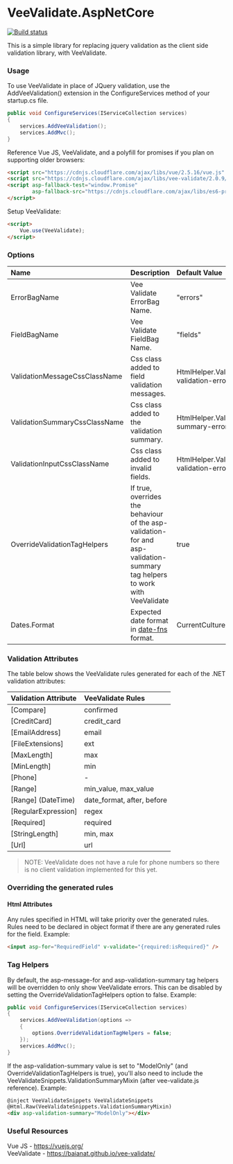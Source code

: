 # VeeValidate.AspNetCore

[![Build status](https://ci.appveyor.com/api/projects/status/5fiom3ed16dtvxdo/branch/master?svg=true)](https://ci.appveyor.com/project/tgreensill/veevalidate-aspnetcore/branch/master)

This is a simple library for replacing jquery validation as the client side validation library, with VeeValidate.

### Usage
To use VeeValidate in place of JQuery validation, use the AddVeeValidation() extension in the ConfigureServices method of your startup.cs file.
```csharp
public void ConfigureServices(IServiceCollection services)
{
    services.AddVeeValidation();
    services.AddMvc();
}
```
Reference Vue JS, VeeValidate, and a polyfill for promises if you plan on supporting older browsers:
```html
<script src="https://cdnjs.cloudflare.com/ajax/libs/vue/2.5.16/vue.js" integrity="sha256-CMMTrj5gGwOAXBeFi7kNokqowkzbeL8ydAJy39ewjkQ=" crossorigin="anonymous"></script>
<script src="https://cdnjs.cloudflare.com/ajax/libs/vee-validate/2.0.9/vee-validate.js" integrity="sha256-t+DWUFe1/1QjOFx+LxCzWqka3Vq1ZBGJJvnNSq5XHVU=" crossorigin="anonymous"></script>
<script asp-fallback-test="window.Promise"
        asp-fallback-src="https://cdnjs.cloudflare.com/ajax/libs/es6-promise/4.1.1/es6-promise.auto.js">
</script>
```
Setup VeeValidate:
```html
<script>
    Vue.use(VeeValidate);     
</script>
```
### Options

| Name                          | Description                                   | Default Value |
|:------------------------------|:----------------------------------------------|:--------------|
| ErrorBagName                  | Vee Validate ErrorBag Name.                   | "errors"      |
| FieldBagName                  | Vee Validate FieldBag Name.                   | "fields"      |
| ValidationMessageCssClassName | Css class added to field validation messages. | HtmlHelper.ValidationMessageCssClassName ("field-validation-error") |
| ValidationSummaryCssClassName | Css class added to the validation summary.    | HtmlHelper.ValidationSummaryCssClassName ("validation-summary-errors") |
| ValidationInputCssClassName   | Css class added to invalid fields.            | HtmlHelper.ValidationInputCssClassName ("input-validation-error") |
| OverrideValidationTagHelpers  | If true, overrides the behaviour of the asp-validation-for and asp-validation-summary tag helpers to work with VeeValidate | true |
| Dates.Format                  | Expected date format in [date-fns](https://date-fns.org/v2.0.0-alpha.7/docs/format) format. | CurrentCulture.DateTimeFormat.ShortDatePattern.ToUpper() |

### Validation Attributes
The table below shows the VeeValidate rules generated for each of the .NET validation attributes:

| Validation Attribute  | VeeValidate Rules         |
|:----------------------|:--------------------------|
| [Compare]             | confirmed                 |
| [CreditCard]          | credit_card               |
| [EmailAddress]        | email                     |
| [FileExtensions]      | ext                       |
| [MaxLength]           | max                       |
| [MinLength]           | min                       |
| [Phone]               | -                         |
| [Range]               | min_value, max_value      |
| [Range] (DateTime)    | date_format, after, before |
| [RegularExpression]   | regex                     |
| [Required]            | required                  |
| [StringLength]        | min, max                  |
| [Url]                 | url                       |

> NOTE: VeeValidate does not have a rule for phone numbers so there is no client validation implemented for this yet.

### Overriding the generated rules
#### Html Attributes
Any rules specified in HTML will take priority over the generated rules. 
Rules need to be declared in object format if there are any generated rules for the field.
Example:
```html
<input asp-for="RequiredField" v-validate="{required:isRequired}" />
```

### Tag Helpers
By default, the asp-message-for and asp-validation-summary tag helpers will be overridden to only show VeeValidate errors.
This can be disabled by setting the OverrideValidationTagHelpers option to false.
Example:
```csharp
public void ConfigureServices(IServiceCollection services)
{
    services.AddVeeValidation(options =>
    {        
        options.OverrideValidationTagHelpers = false; 
    });
    services.AddMvc();
}
```

If the asp-validation-summary value is set to "ModelOnly" (and OverrideValidationTagHelpers is true), you'll also need to include the VeeValidateSnippets.ValidationSummaryMixin (after vee-validate.js reference).
Example:
```html
@inject VeeValidateSnippets VeeValidateSnippets
@Html.Raw(VeeValidateSnippets.ValidationSummaryMixin)
<div asp-validation-summary="ModelOnly"></div>
```

### Useful Resources
Vue JS - https://vuejs.org/ \
VeeValidate - https://baianat.github.io/vee-validate/